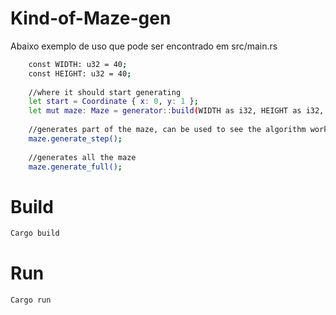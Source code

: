 # Kind-of-Maze-gen
Abaixo exemplo de uso que pode ser encontrado em src/main.rs

``` sh
    const WIDTH: u32 = 40;
    const HEIGHT: u32 = 40;
    
    //where it should start generating 
    let start = Coordinate { x: 0, y: 1 };
    let mut maze: Maze = generator::build(WIDTH as i32, HEIGHT as i32, start);
    
    //generates part of the maze, can be used to see the algorithm working
    maze.generate_step();
    
    //generates all the maze
    maze.generate_full();
```

# Build

``` sh
Cargo build
```

# Run
``` sh
Cargo run
```
